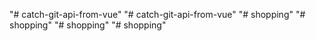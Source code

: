 "# catch-git-api-from-vue" 
"# catch-git-api-from-vue" 
"# shopping" 
"# shopping" 
"# shopping" 
"# shopping" 
